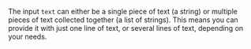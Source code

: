 The input `text` can either be a single piece of text (a string) or multiple pieces of text collected together (a list of strings). This means you can provide it with just one line of text, or several lines of text, depending on your needs.

